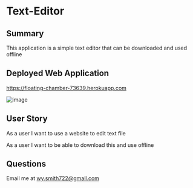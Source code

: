 # Text-Editor

## Summary

This application is a simple text editor that can be downloaded and used offline

## Deployed Web Application

 https://floating-chamber-73639.herokuapp.com
 
 ![image](https://user-images.githubusercontent.com/93275343/166149070-fffea7c4-0fca-4778-ac10-6e829c39ccbc.png)


## User Story

As a user I want to use a website to edit text file

As a user I want to be able to download this and use offline

## Questions 

Email me at wy.smith722@gmail.com 
